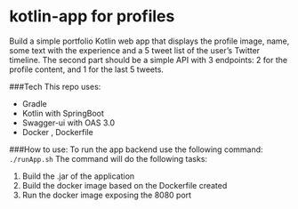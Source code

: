 # kotlin-app for profiles

Build a simple portfolio Kotlin web app that displays the profile image, name, some text with
the experience and a 5 tweet list of the user’s Twitter timeline.
The second part should be a simple API with 3 endpoints: 2 for the profile content, and 1
for the last 5 tweets.

###Tech
This repo uses:
- Gradle
- Kotlin with SpringBoot 
- Swagger-ui with OAS 3.0
- Docker , Dockerfile

###How to use:
To run the app backend use the following command:
```./runApp.sh```
The command will do the following tasks:
1. Build the .jar of the application
1. Build the docker image based on the Dockerfile created
1. Run the docker image exposing the 8080 port